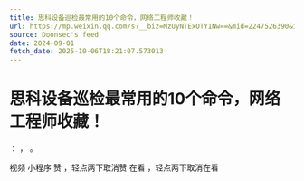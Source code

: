 ```yaml
---
title: 思科设备巡检最常用的10个命令，网络工程师收藏！
url: https://mp.weixin.qq.com/s?__biz=MzUyNTExOTY1Nw==&mid=2247526390&idx=1&sn=586736c4438e3d678ac6f9f29c0047a5
source: Doonsec's feed
date: 2024-09-01
fetch_date: 2025-10-06T18:21:07.573013
---
```


# 思科设备巡检最常用的10个命令，网络工程师收藏！

：
，
。

视频
小程序
赞
，轻点两下取消赞
在看
，轻点两下取消在看